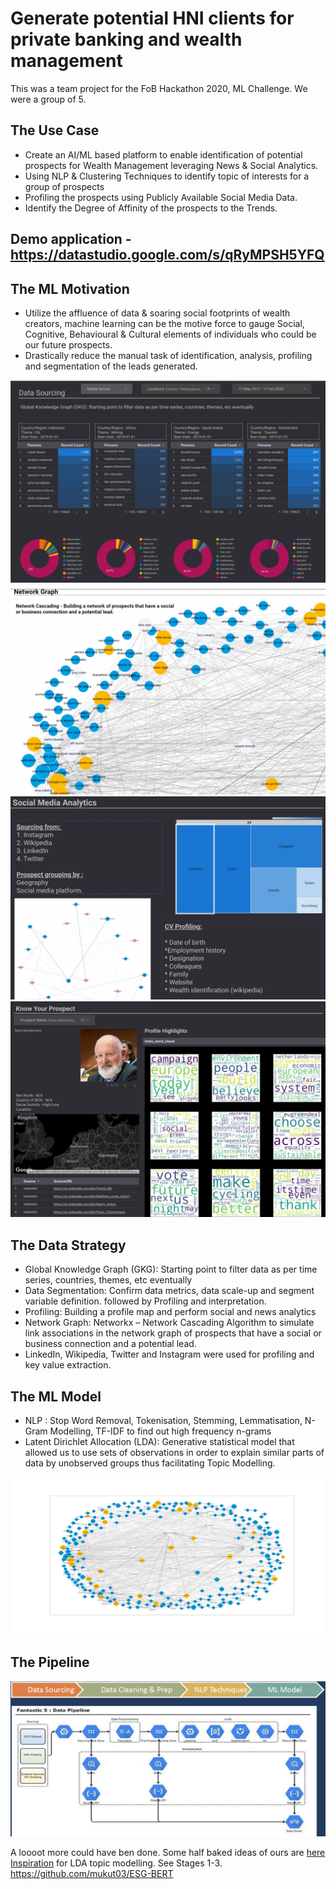 # Generate potential HNI clients for private banking and wealth management
This was a team project for the FoB Hackathon 2020, ML Challenge. We were a group of 5.

## The Use Case
- Create an AI/ML based platform to enable identification of potential prospects for Wealth Management leveraging News & Social Analytics.
- Using NLP & Clustering Techniques to identify topic of interests for a group of prospects
- Profiling the prospects using Publicly Available Social Media Data.
- Identify the Degree of Affinity of the prospects to the Trends.

## Demo application - https://datastudio.google.com/s/qRyMPSH5YFQ

## The ML Motivation
- Utilize the affluence of data & soaring social footprints of wealth creators, machine learning can be the motive force to gauge Social, Cognitive, Behavioural & Cultural elements of individuals who could be our future prospects.
- Drastically reduce the manual task of identification, analysis, profiling and segmentation of the leads generated.

![](/images/UI%20screenshots/screen2.jpg)
![](/images/UI%20screenshots/screen5.jpg)
![](/images/UI%20screenshots/screen6.jpg)
![](/images/UI%20screenshots/screen7.jpg)

## The Data Strategy
- Global Knowledge Graph (GKG): Starting point to filter data as per time series, countries, themes, etc eventually
- Data Segmentation: Confirm data metrics, data scale-up and segment variable definition. followed by Profiling and interpretation.
- Profiling: Building a profile map and perform social and news analytics
- Network Graph: Networkx – Network Cascading Algorithm to simulate link associations in the network graph of prospects that have a social or business connection and a potential lead.
- LinkedIn, Wikipedia, Twitter and Instagram were used for profiling and key value extraction. 

## The ML Model
- NLP : Stop Word Removal, Tokenisation, Stemming, Lemmatisation, N-Gram Modelling, TF-IDF to find out high frequency n-grams
- Latent Dirichlet Allocation (LDA): Generative statistical model that allowed us to use sets of observations in order to explain similar parts of data by unobserved groups thus facilitating Topic Modelling.

![](/images/People%20Network,%20t=3.png)


## The Pipeline
![](images/pipeline.png)

A loooot more could have ben done. Some half baked ideas of ours are [here](/Documents/FoB%20Workspace%20-%20Fantastic%205.xlsx)
<br>[Inspiration](https://databricks.com/notebooks/esg_notebooks/01_esg_report.html) for LDA topic modelling. See Stages 1-3.
https://github.com/mukut03/ESG-BERT

